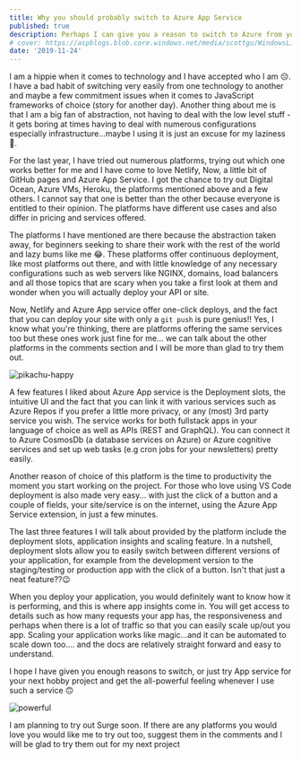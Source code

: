 ```yaml
---
title: Why you should probably switch to Azure App Service
published: true
description: Perhaps I can give you a reason to switch to Azure from your current deployment platform
# cover: https://aspblogs.blob.core.windows.net/media/scottgu/WindowsLiveWriter/AnnouncingthenewAzureAppService_122D1/image_4.png
date: '2019-11-24'
---
```


I am a hippie when it comes to technology and I have accepted who I am 😔. I have a bad habit of switching very easily from one technology to another and maybe a few commitment issues when it comes to JavaScript frameworks of choice (story for another day). Another thing about me is that I am a big fan of abstraction, not having to deal with the low level stuff - it gets boring at times having to deal with numerous configurations especially infrastructure...maybe I using it is just an excuse for my laziness 🙊.

For the last year, I have tried out numerous platforms, trying out which one works better for me and I have come to love Netlify, Now, a little bit of GitHub pages and Azure App Service. I got the chance to try out Digital Ocean, Azure VMs, Heroku, the platforms mentioned above and a few others. I cannot say that one is better than the other because everyone is entitled to their opinion. The platforms have different use cases and also differ in pricing and services offered.

The platforms I have mentioned are there because the abstraction taken away, for beginners seeking to share their work with the rest of the world and lazy bums like me 😂. These platforms offer continuous deployment, like most platforms out there, and with little knowledge of any necessary configurations such as web servers like NGINX, domains, load balancers and all those topics that are scary when you take a first look at them and wonder when you will actually deploy your API or site.

Now, Netlify and Azure App service offer one-click deploys, and the fact that you can deploy your site with only a `git push` is pure genius!! Yes, I know what you're thinking, there are platforms offering the same services too but these ones work just fine for me... we can talk about the other platforms in the comments section and I will be more than glad to try them out.

![pikachu-happy](/assets/pikachu-happy.gif)

A few features I liked about Azure App service is the Deployment slots, the intuitive UI and the fact that you can link it with various services such as Azure Repos if you prefer a little more privacy, or any (most) 3rd party service you wish. The service works for both fullstack apps in your language of choice as well as APIs (REST and GraphQL). You can connect it to Azure CosmosDb (a database services on Azure) or Azure cognitive services and set up web tasks (e.g cron jobs for your newsletters) pretty easily.

Another reason of choice of this platform is the time to productivity the moment you start working on the project. For those who love using VS Code deployment is also made very easy... with just the click of a button and a couple of fields, your site/service is on the internet, using the Azure App Service extension, in just a few minutes.

The last three features I will talk about provided by the platform include the deployment slots, application insights and scaling feature.
In a nutshell, deployment slots allow you to easily switch between different versions of your application, for example from the development version to the staging/testing or production app with the click of a button. Isn't that just a neat feature??😉

When you deploy your application, you would definitely want to know how it is performing, and this is where app insights come in. You will get access to details such as how many requests your app has, the responsiveness and perhaps when there is a lot of traffic so that you can easily scale up/out you app. Scaling your application works like magic...and it can be automated to scale down too.... and the docs are relatively straight forward and easy to understand.

I hope I have given you enough reasons to switch, or just try App service for your next hobby project and get the all-powerful feeling whenever I use such a service 🙃

![powerful](/assets/powerful-hero.gif)

I am planning to try out Surge soon. If there are any platforms you would love you would like me to try out too, suggest them in the comments and I will be glad to try them out for my next project
